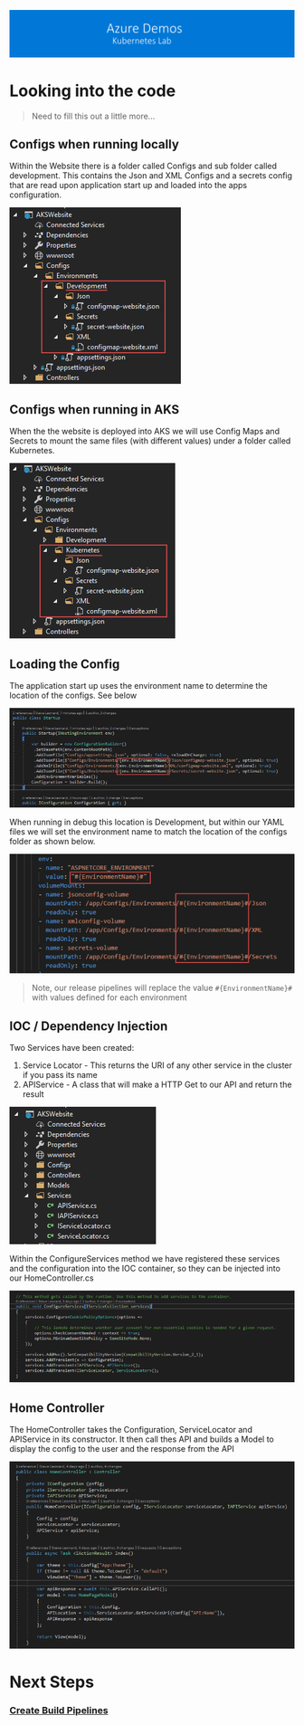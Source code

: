[![banner](../images/banner-lab.png)](../../README.md)

# Looking into the code

> Need to fill this out a little more...

## Configs when running locally

Within the Website there is a folder called Configs and sub folder called development. 
This contains the Json and XML Configs and a secrets config that are read upon application start up and loaded into the apps configuration. 

![AKS Config](images/configs-dev.png)

## Configs when running in AKS

When the the website is deployed into AKS we will use Config Maps and Secrets to mount the same files (with different values) under a folder called Kubernetes. 

![AKS Config](images/configs-aks.png)

## Loading the Config

The application start up uses the environment name to determine the location of the configs. See below

![Start Up](images/startup.png)

When running in debug this location is Development, but within our YAML files we will set the environment name to match the location of the configs folder as shown below. 

![YAML](images/yamlconfigs.png)

> Note, our release pipelines will replace the value ```#{EnvironmentName}#``` with values defined for each environment 


## IOC / Dependency Injection

Two Services have been created: 

1. Service Locator - This returns the URI of any other service in the cluster if you pass its name
2. APIService - A class that will make a HTTP Get to our API and return the result

![Start Up](images/services.png)

Within the ConfigureServices method we have registered these services and the configuration into the IOC container, so they can be injected into our HomeController.cs

![Start Up](images/ioc.png)


## Home Controller

The HomeController takes the Configuration, ServiceLocator and APIService in its constructor.
It then call thes API and builds a Model to display the config to the user and the response from the API

![Start Up](images/homectrl.png)


# Next Steps

### [Create Build Pipelines](../BuildPipelines)
